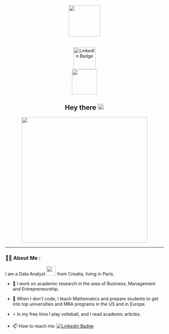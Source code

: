 <div id="header" align="center">
  <img src="https://media.giphy.com/media/4EbPq54Rbx5UvBXsRx/giphy.gif" width="100"/>
</div>
<br>
</br>


<div id="badges" align="center">
  <a href="https://www.linkedin.com/in/maja-ivkovic-3b305419/">
    <img src="https://img.shields.io/badge/LinkedIn-blue?style=for-the-badge&logo=linkedin&logoColor=white" alt="LinkedIn Badge" width="70"/>
  </a>
</div>

<div id="badges" align="center">
  <img src="https://komarev.com/ghpvc/?username=abacusLoop&style=flat-square&color=blue" alt="" width="80"/>
</div>

<h2 align="center">
  Hey there
  <img src="https://media.giphy.com/media/hvRJCLFzcasrR4ia7z/giphy.gif" width="20px"/>
</h2>

<div align="center">
  <img src="https://media.giphy.com/media/a8E3O2Fr2yuRRpYsq1/giphy.gif" width="400"/>
</div>

---

### :woman_technologist: About Me :

I am a Data Analyst <img src="https://media.giphy.com/media/WUlplcMpOCEmTGBtBW/giphy.gif" width="30"> from Croatia, living in Paris.

- :telescope: I work on academic research in the area of Business, Management and Entrepreneurship.

- :seedling: When I don't code, I teach Mathematics and prepare students to get into top universities and MBA programs in the US and in Europe.

- ⚡ In my free time I play volleball, and I read academic articles.

- 📫 How to reach me: [![Linkedin Badge](https://img.shields.io/badge/-kakbar-blue?style=flat&logo=Linkedin&logoColor=white)](https://www.linkedin.com/in/maja-ivkovic-3b305419/)

